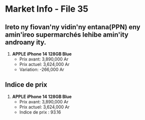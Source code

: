 # Market Info - File 35

## Ireto ny fiovan'ny vidin'ny entana(PPN) eny amin'ireo supermarchés lehibe amin'ity androany ity.

1. **APPLE iPhone 14 128GB Blue**
   - Prix avant: 3,890,000 Ar
   - Prix actuel: 3,624,000 Ar
   - Variation: -266,000 Ar



## Indice de prix

1. **APPLE iPhone 14 128GB Blue**
   - Prix avant: 3,890,000 Ar
   - Prix actuel: 3,624,000 Ar
   - Indice de prix : 93.16

